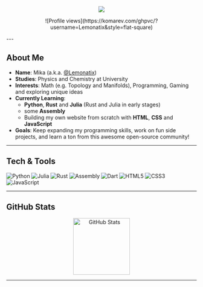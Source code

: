 <div align="center">
  <!-- Typing SVG -->
  <img src="https://readme-typing-svg.herokuapp.com?color=%2336BCF7&center=true&vCenter=true&lines=Hi+there+%F0%9F%91%8B;I+am+Mika+%28a.k.a.+%40Lemonatix%29!;Studying+Physics+%26+Chemistry;Let%27s+code+some+cool+stuff!">
</div>

<!-- Visitor Counter -->
<p align="center">
  ![Profile views](https://komarev.com/ghpvc/?username=Lemonatix&style=flat-square)
</p>
---

## About Me

- **Name**: Mika (a.k.a. [@Lemonatix](https://github.com/Lemonatix))
- **Studies**: Physics and Chemistry at University
- **Interests**: Math (e.g. Topology and Manifolds), Programming, Gaming and exploring unique ideas
- **Currently Learning**:  
  - **Python**, **Rust** and **Julia** (Rust and Julia in early stages)
  - some **Assembly**
  - Building my own website from scratch with **HTML**, **CSS** and **JavaScript**
- **Goals**: Keep expanding my programming skills, work on fun side projects, and learn a ton from this awesome open-source community!

---

## Tech & Tools

<p>
  <img src="https://img.shields.io/badge/Python-3776ab?style=for-the-badge&logo=python&logoColor=white" alt="Python"/>
  <img src="https://img.shields.io/badge/Julia-9558B2?style=for-the-badge&logo=julia&logoColor=white" alt="Julia"/>
  <img src="https://img.shields.io/badge/Rust-000000?style=for-the-badge&logo=rust&logoColor=white" alt="Rust"/>
  <img src="https://img.shields.io/badge/Assembly-525252?style=for-the-badge" alt="Assembly"/>
  <img src="https://img.shields.io/badge/Dart-0175C2?style=for-the-badge&logo=dart&logoColor=white" alt="Dart"/>
  <img src="https://img.shields.io/badge/HTML5-e34f26?style=for-the-badge&logo=html5&logoColor=white" alt="HTML5"/>
  <img src="https://img.shields.io/badge/CSS3-1572B6?style=for-the-badge&logo=css3&logoColor=white" alt="CSS3"/>
  <img src="https://img.shields.io/badge/JavaScript-f7df1e?style=for-the-badge&logo=javascript&logoColor=black" alt="JavaScript"/>
</p>

---

## GitHub Stats

<div align="center">
  <!-- GitHub Stats Card -->
  <img height="150" src="https://github-readme-stats.vercel.app/api?username=Lemonatix&show_icons=true&theme=tokyonight" alt="GitHub Stats"/>
</div>

---
